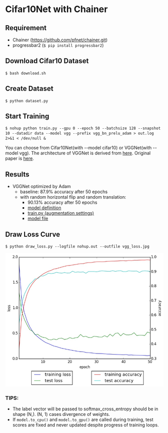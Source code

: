 # Cifar10Net with Chainer

## Requirement

- Chainer (https://github.com/pfnet/chainer.git)
- progressbar2 (`$ pip install progressbar2`)

## Download Cifar10 Dataset

```
$ bash download.sh
```

## Create Dataset

```
$ python dataset.py
```

## Start Training

```
$ nohup python train.py --gpu 0 --epoch 50 --batchsize 128 --snapshot 10 --datadir data --model vgg --prefix vgg_bn_prelu_adam > out.log 2>&1 < /dev/null &
```

You can choose from Cifar10Net(with --model cifar10) or VGGNet(with --model vgg). The architecture of VGGNet is derived from [here](https://github.com/nagadomi/kaggle-cifar10-torch7). Original paper is [here](http://arxiv.org/pdf/1409.1556.pdf).

## Results

- VGGNet optimized by Adam
    - baseline: 87.9% accuracy after 50 epochs
    - with random horizontal flip and random translation:
        - 90.13% accuracy after 50 epochs
        - [model definition](https://gist.github.com/mitmul/3c7004741e8844f9590a/raw/4418f4853e59ea83633472dba0f9f4497b7af0af/vgg_model.py)
        - [train.py (augmentation settings)](https://gist.github.com/mitmul/3c7004741e8844f9590a/raw/8e0464afa78fabd1724c867b62fb9ebf5fc3b201/train.py)
        - [model file](https://gist.github.com/mitmul/3c7004741e8844f9590a/raw/2ccb56bf35ba235951fb50d653409b7c170cc9ca/vgg_aug_epoch_50.chainermodel)

## Draw Loss Curve

```
$ python draw_loss.py --logfile nohup.out --outfile vgg_loss.jpg
```

![loss curve](loss.jpg)

### TIPS:

- The label vector will be passed to softmax_cross_entropy should be in shape (N,). (N, 1) cases divergence of weights.
- If `model.to_cpu()` and `model.to_gpu()` are called during training, test scores are fixed and never updated despite progress of training loops.
